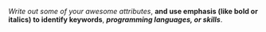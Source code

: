 *Write out some of your awesome attributes*, **and use emphasis (like bold or italics) to identify keywords**, ***programming languages, or skills***. 

